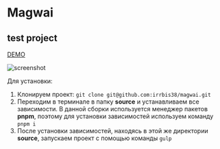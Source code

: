 # Magwai
## test project

[DEMO](https://irrbis38.github.io/magwai/)

![screenshot](https://github.com/irrbis38/r-pizzaslice/assets/66014974/1c534ef2-37ae-47e8-bda7-db870786bc58)

Для установки:

1. Клонируем проект: `git clone git@github.com:irrbis38/magwai.git`
2. Переходим в терминале в папку **source** и устанавливаем все зависимости.
   В данной сборки используется менеджер пакетов **pnpm**, поэтому для установки зависимостей используем команду `pnpm i`
3. После установки зависимостей, находясь в этой же директории **source**, запускаем проект с помощью команды `gulp`
